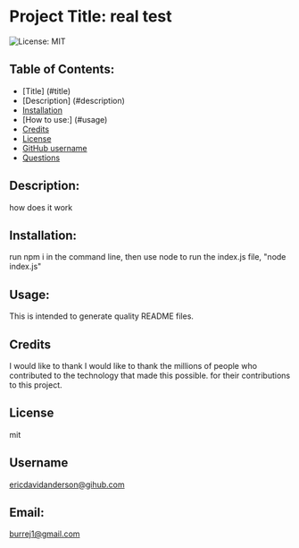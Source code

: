 
# Project Title: real test

 ![License: MIT](https://img.shields.io/badges/License-MIT-brightgreen)

## Table of Contents:
- [Title] (#title) 
- [Description] (#description)
- [Installation](#install)
- [How to use:] (#usage) 
- [Credits](#credits)
- [License](#license)
- [GitHub username](#username)
- [Questions](#email)

## Description: 
how does it work  

## Installation:
run npm i in the command line, then use node to run the index.js file, "node index.js"

## Usage:
 This is intended to generate quality README files.

## Credits
I would like to thank I would like to thank the millions of people who contributed to the technology that made this possible. for their contributions to this project.

## License
mit

## Username
ericdavidanderson@gihub.com

##  Email: 
burrej1@gmail.com
 


